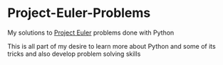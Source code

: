 # Project-Euler-Problems

My solutions to [Project Euler](https://projecteuler.net/archives) problems done with Python

This is all part of my desire to learn more about Python and some of its tricks and also develop problem solving skills
